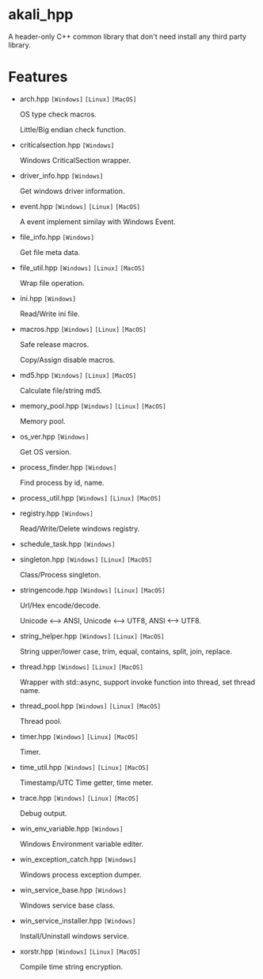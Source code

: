 # akali_hpp
A header-only C++ common library that don't need install any third party library.

# Features
- arch.hpp `[Windows]` `[Linux]` `[MacOS]`

    OS type check macros.

    Little/Big endian check function.

- criticalsection.hpp `[Windows]`

    Windows CriticalSection wrapper.

- driver_info.hpp `[Windows]`

    Get windows driver information.

- event.hpp `[Windows]` `[Linux]` `[MacOS]`

    A event implement similay with Windows Event.

- file_info.hpp `[Windows]`

    Get file meta data.

- file_util.hpp `[Windows]` `[Linux]` `[MacOS]`

    Wrap file operation.

- ini.hpp `[Windows]`

    Read/Write ini file.

- macros.hpp `[Windows]` `[Linux]` `[MacOS]`

    Safe release macros.

    Copy/Assign disable macros.

- md5.hpp `[Windows]` `[Linux]` `[MacOS]`

    Calculate file/string md5.

- memory_pool.hpp `[Windows]` `[Linux]` `[MacOS]`

    Memory pool.

- os_ver.hpp `[Windows]`

    Get OS version.

- process_finder.hpp `[Windows]`

    Find process by id, name.

- process_util.hpp `[Windows]` `[Linux]` `[MacOS]`

- registry.hpp `[Windows]`

    Read/Write/Delete windows registry.

- schedule_task.hpp `[Windows]`

- singleton.hpp `[Windows]` `[Linux]` `[MacOS]`

    Class/Process singleton.

- stringencode.hpp `[Windows]` `[Linux]` `[MacOS]`

    Url/Hex encode/decode.

    Unicode <--> ANSI, Unicode <--> UTF8, ANSI <--> UTF8.

- string_helper.hpp `[Windows]` `[Linux]` `[MacOS]`

    String upper/lower case, trim, equal, contains, split, join, replace.

- thread.hpp `[Windows]` `[Linux]` `[MacOS]`

    Wrapper with std::async, support invoke function into thread, set thread name.

- thread_pool.hpp `[Windows]` `[Linux]` `[MacOS]`

    Thread pool.

- timer.hpp `[Windows]` `[Linux]` `[MacOS]`

    Timer.

- time_util.hpp `[Windows]` `[Linux]` `[MacOS]`

    Timestamp/UTC Time getter, time meter.

- trace.hpp `[Windows]` `[Linux]` `[MacOS]`

    Debug output.

- win_env_variable.hpp `[Windows]`

    Windows Environment variable editer.

- win_exception_catch.hpp `[Windows]`

    Windows process exception dumper.

- win_service_base.hpp `[Windows]`

    Windows service base class.

- win_service_installer.hpp `[Windows]`

    Install/Uninstall windows service.

- xorstr.hpp `[Windows]` `[Linux]` `[MacOS]`

    Compile time string encryption.